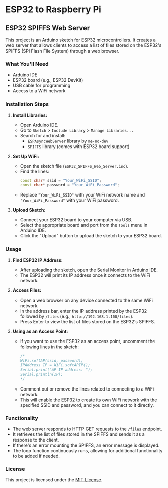 # ESP32 to Raspberry Pi


## ESP32 SPIFFS Web Server

This project is an Arduino sketch for ESP32 microcontrollers. It creates a web server that allows clients to access a list of files stored on the ESP32's SPIFFS (SPI Flash File System) through a web browser.

### What You'll Need

- Arduino IDE
- ESP32 board (e.g., ESP32 DevKit)
- USB cable for programming
- Access to a WiFi network

### Installation Steps

1. **Install Libraries:**
   - Open Arduino IDE.
   - Go to `Sketch` > `Include Library` > `Manage Libraries...`
   - Search for and install:
     - `ESPAsyncWebServer` library by `me-no-dev`
     - `SPIFFS` library (comes with ESP32 board support)

2. **Set Up WiFi:**
   - Open the sketch file (`ESP32_SPIFFS_Web_Server.ino`).
   - Find the lines:
     ```cpp
     const char* ssid = "Your_WiFi_SSID";
     const char* password = "Your_WiFi_Password";
     ```
   - Replace `"Your_WiFi_SSID"` with your WiFi network name and `"Your_WiFi_Password"` with your WiFi password.

3. **Upload Sketch:**
   - Connect your ESP32 board to your computer via USB.
   - Select the appropriate board and port from the `Tools` menu in Arduino IDE.
   - Click the "Upload" button to upload the sketch to your ESP32 board.

### Usage

1. **Find ESP32 IP Address:**
   - After uploading the sketch, open the Serial Monitor in Arduino IDE.
   - The ESP32 will print its IP address once it connects to the WiFi network.

2. **Access Files:**
   - Open a web browser on any device connected to the same WiFi network.
   - In the address bar, enter the IP address printed by the ESP32 followed by `/files` (e.g., `http://192.168.1.100/files`).
   - Press Enter to view the list of files stored on the ESP32's SPIFFS.

3. **Using as an Access Point:**
   - If you want to use the ESP32 as an access point, uncomment the following lines in the sketch:
     ```cpp
     /*
     WiFi.softAP(ssid, password);
     IPAddress IP = WiFi.softAPIP();
     Serial.print("AP IP address: ");
     Serial.println(IP);
     */
     ```
   - Comment out or remove the lines related to connecting to a WiFi network.
   - This will enable the ESP32 to create its own WiFi network with the specified SSID and password, and you can connect to it directly.

### Functionality

- The web server responds to HTTP GET requests to the `/files` endpoint.
- It retrieves the list of files stored in the SPIFFS and sends it as a response to the client.
- If there's an error mounting the SPIFFS, an error message is displayed.
- The loop function continuously runs, allowing for additional functionality to be added if needed.

### License

This project is licensed under the [MIT License](LICENSE).
